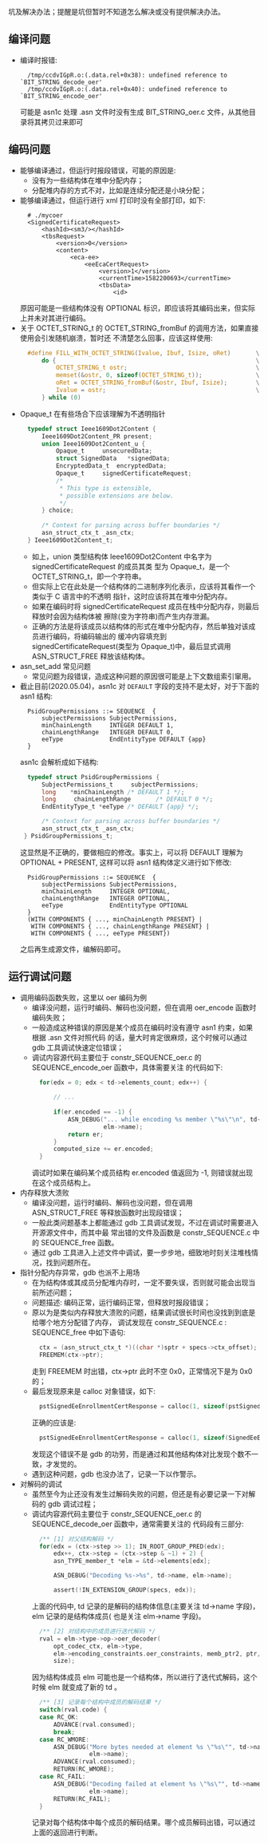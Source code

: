 
坑及解决办法；提醒是坑但暂时不知道怎么解决或没有提供解决办法。

## 编译问题
- 编译时报错:
  ```shell
    /tmp/ccdvIGpR.o:(.data.rel+0x38): undefined reference to `BIT_STRING_decode_oer'
    /tmp/ccdvIGpR.o:(.data.rel+0x40): undefined reference to `BIT_STRING_encode_oer'
  ```
  可能是 asn1c 处理 .asn 文件时没有生成 BIT_STRING_oer.c 文件，从其他目录将其拷贝过来即可
  
## 编码问题
- 能够编译通过，但运行时报段错误，可能的原因是:
    + 没有为一些结构体在堆中分配内存；
    + 分配堆内存的方式不对，比如是连续分配还是小块分配；
- 能够编译通过，但运行进行 xml 打印时没有全部打印，如下:
  ```shell
    # ./mycoer         
    <SignedCertificateRequest>
        <hashId><sm3/></hashId>
        <tbsRequest>
            <version>0</version>
            <content>
                <eca-ee>
                    <eeEcaCertRequest>
                        <version>1</version>
                        <currentTime>1582200693</currentTime>
                        <tbsData>
                            <id>
  ```
  原因可能是一些结构体没有 OPTIONAL 标识，即应该将其编码出来，但实际上并未对其进行编码。
- 关于 OCTET_STRING_t 的 OCTET_STRING_fromBuf 的调用方法，如果直接使用会引发随机崩溃，暂时还
  不清楚怎么回事，应该这样使用:
  ```c
    #define FILL_WITH_OCTET_STRING(Ivalue, Ibuf, Isize, oRet)       \
        do {                                                        \
            OCTET_STRING_t ostr;                                    \
            memset(&ostr, 0, sizeof(OCTET_STRING_t));               \
            oRet = OCTET_STRING_fromBuf(&ostr, Ibuf, Isize);        \
            Ivalue = ostr;                                          \
        } while (0)
  ```
- Opaque_t 在有些场合下应该理解为不透明指针
  ```c
    typedef struct Ieee1609Dot2Content {
        Ieee1609Dot2Content_PR present;
        union Ieee1609Dot2Content_u {
            Opaque_t     unsecuredData;
            struct SignedData   *signedData;
            EncryptedData_t  encryptedData;
            Opaque_t     signedCertificateRequest;
            /*
             * This type is extensible,
             * possible extensions are below.
             */
        } choice;
        
        /* Context for parsing across buffer boundaries */
        asn_struct_ctx_t _asn_ctx;
    } Ieee1609Dot2Content_t;
  ```
    + 如上，union 类型结构体 Ieee1609Dot2Content 中名字为 signedCertificateRequest 的成员其类
      型为 Opaque_t，是一个 OCTET_STRING_t，即一个字符串。
    + 但实际上它在此处是一个结构体的二进制序列化表示，应该将其看作一个类似于 C 语言中的不透明
      指针，这时应该将其在堆中分配内存。
    + 如果在编码时将 signedCertificateRequest 成员在栈中分配内存，则最后释放时会因为结构体被
      擦除(变为字符串)而产生内存泄漏。
    + 正确的方法是将该成员以结构体的形式在堆中分配内存，然后单独对该成员进行编码，将编码输出的
      缓冲内容填充到 signedCertificateRequest(类型为 Opaque_t)中，最后显式调用 ASN_STRUCT_FREE
      释放该结构体。
- asn_set_add 常见问题
    + 常见问题为段错误，造成这种问题的原因很可能是上下文数组索引窜用。
- 截止目前(2020.05.04)，asn1c 对 `DEFAULT` 字段的支持不是太好，对于下面的 asn1 结构:
  ```shell
    PsidGroupPermissions ::= SEQUENCE  {
        subjectPermissions SubjectPermissions,
        minChainLength     INTEGER DEFAULT 1,
        chainLengthRange   INTEGER DEFAULT 0, 
        eeType             EndEntityType DEFAULT {app}
    }
  ```
  asn1c 会解析成如下结构:
  ```c
    typedef struct PsidGroupPermissions {
        SubjectPermissions_t     subjectPermissions;
        long    *minChainLength /* DEFAULT 1 */;
        long     chainLengthRange       /* DEFAULT 0 */;
        EndEntityType_t *eeType /* DEFAULT {app} */;

        /* Context for parsing across buffer boundaries */
        asn_struct_ctx_t _asn_ctx;
   } PsidGroupPermissions_t;
  ```
  这显然是不正确的，要做相应的修改。事实上，可以将 DEFAULT 理解为 OPTIONAL + PRESENT, 这样可以将
  asn1 结构体定义进行如下修改:
  ```shell
    PsidGroupPermissions ::= SEQUENCE  {
        subjectPermissions SubjectPermissions,
        minChainLength     INTEGER OPTIONAL,
        chainLengthRange   INTEGER OPTIONAL, 
        eeType             EndEntityType OPTIONAL
    }
    (WITH COMPONENTS { ..., minChainLength PRESENT} |
     WITH COMPONENTS { ..., chainLengthRange PRESENT} |
     WITH COMPONENTS { ..., eeType PRESENT})
  ```
  之后再生成源文件，编解码即可。
      
## 运行调试问题
- 调用编码函数失败，这里以 oer 编码为例
    + 编译没问题，运行时编码、解码也没问题，但在调用 oer_encode 函数时编码失败；
    + 一般造成这种错误的原因是某个成员在编码时没有遵守 asn1 约束，如果根据 .asn 文件对照代码
      的话，量大时肯定很麻烦，这个时候可以通过 gdb 工具调试快速定位错误；
    + 调试内容源代码主要位于 constr_SEQUENCE_oer.c 的 SEQUENCE_encode_oer 函数中，具体需要关注
      的代码如下:
      ```c
        for(edx = 0; edx < td->elements_count; edx++) {
            
            // ...
            
            if(er.encoded == -1) {
                ASN_DEBUG("... while encoding %s member \"%s\"\n", td->name,
                          elm->name);
                return er;
            }
            computed_size += er.encoded;
        }
      ```
      调试时如果在编码某个成员结构 er.encoded 值返回为 -1, 则错误就出现在这个成员结构上。
- 内存释放大溃败
    + 编译没问题，运行时编码、解码也没问题，但在调用  ASN_STRUCT_FREE 等释放函数时出现段错误；
    + 一般此类问题基本上都能通过 gdb 工具调试发现，不过在调试时需要进入开源源文件中，而其中最
      常出错的文件及函数是 constr_SEQUENCE.c 中的 SEQUENCE_free 函数。
    + 通过 gdb 工具进入上述文件中调试，要一步步地，细致地时刻关注堆栈情况，找到问题所在。
- 指针分配内存异常，gdb 也派不上用场
    + 在为结构体或其成员分配堆内存时，一定不要失误，否则就可能会出现当前所述问题；
    + 问题描述: 编码正常，运行编码正常，但释放时报段错误；
    + 原以为是类似内存释放大溃败的问题，结果调试很长时间也没找到到底是给哪个地方分配错了内存，
      调试发现在 constr_SEQUENCE.c : SEQUENCE_free 中如下语句:
      ```c
        ctx = (asn_struct_ctx_t *)((char *)sptr + specs->ctx_offset);
        FREEMEM(ctx->ptr);
      ```
      走到 FREEMEM 时出错，ctx->ptr 此时不空 0x0，正常情况下是为 0x0 的；
    + 最后发现原来是 calloc 对象错误，如下:
      ```c
        pstSignedEeEnrollmentCertResponse = calloc(1, sizeof(pstSignedEeEnrollmentCertResponse));
      ```
      正确的应该是:
      ```c
        pstSignedEeEnrollmentCertResponse = calloc(1, sizeof(SignedEeEnrollmentCertResponse_t));
      ```
      发现这个错误不是 gdb 的功劳，而是通过和其他结构体对比发现个数不一致，才发觉的。
    + 遇到这种问题，gdb 也没办法了，记录一下以作警示。
- 对解码的调试
    + 虽然至今为止还没有发生过解码失败的问题，但还是有必要记录一下对解码的 gdb 调试过程；
    + 调试内容源代码主要位于 constr_SEQUENCE_oer.c 的 SEQUENCE_decode_oer 函数中，通常需要关注的
      代码段有三部分:
      ```c
        /** [1] 对父结构解码 */
        for(edx = (ctx->step >> 1); IN_ROOT_GROUP_PRED(edx);
            edx++, ctx->step = (ctx->step & ~1) + 2) {
            asn_TYPE_member_t *elm = &td->elements[edx];

            ASN_DEBUG("Decoding %s->%s", td->name, elm->name);

            assert(!IN_EXTENSION_GROUP(specs, edx));
      ```
      上面的代码中, td 记录的是解码的结构体信息(主要关注 td->name 字段)，elm 记录的是结构体成员(
      也是关注 elm->name 字段)。
      ```c
        /** [2] 对结构中的成员进行迭代解码 */
        rval = elm->type->op->oer_decoder(
            opt_codec_ctx, elm->type,
            elm->encoding_constraints.oer_constraints, memb_ptr2, ptr,
            size);
      ```
      因为结构体成员 elm 可能也是一个结构体，所以进行了迭代式解码，这个时候 elm 就变成了新的 td 。
      ```c
        /** [3] 记录每个结构中成员的解码结果 */
        switch(rval.code) {
        case RC_OK:
            ADVANCE(rval.consumed);
            break;
        case RC_WMORE:
            ASN_DEBUG("More bytes needed at element %s \"%s\"", td->name,
                      elm->name);
            ADVANCE(rval.consumed);
            RETURN(RC_WMORE);
        case RC_FAIL:
            ASN_DEBUG("Decoding failed at element %s \"%s\"", td->name,
                      elm->name);
            RETURN(RC_FAIL);
        }
      ```
      记录对每个结构体中每个成员的解码结果。哪个成员解码出错，可以通过上面的返回进行判断。
